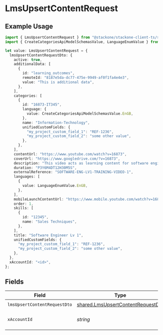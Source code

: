 # LmsUpsertContentRequest

## Example Usage

```typescript
import { LmsUpsertContentRequest } from "@stackone/stackone-client-ts/sdk/models/operations";
import { CreateCategoriesApiModelSchemasValue, LanguageEnumValue } from "@stackone/stackone-client-ts/sdk/models/shared";

let value: LmsUpsertContentRequest = {
  lmsUpsertContentRequestDto: {
    active: true,
    additionalData: [
      {
        id: "learning_outcomes",
        remoteId: "8187e5da-dc77-475e-9949-af0f1fa4e4e3",
        value: "This is additional data",
      },
    ],
    categories: [
      {
        id: "16873-IT345",
        language: {
          value: CreateCategoriesApiModelSchemasValue.EnGB,
        },
        name: "Information-Technology",
        unifiedCustomFields: {
          "my_project_custom_field_1": "REF-1236",
          "my_project_custom_field_2": "some other value",
        },
      },
    ],
    contentUrl: "https://www.youtube.com/watch?v=16873",
    coverUrl: "https://www.googledrive.com/?v=16873",
    description: "This video acts as learning content for software engineers.",
    duration: "P3Y6M4DT12H30M5S",
    externalReference: "SOFTWARE-ENG-LV1-TRAINING-VIDEO-1",
    languages: [
      {
        value: LanguageEnumValue.EnGB,
      },
    ],
    mobileLaunchContentUrl: "https://www.mobile.youtube.com/watch?v=16873",
    order: 1,
    skills: [
      {
        id: "12345",
        name: "Sales Techniques",
      },
    ],
    title: "Software Engineer Lv 1",
    unifiedCustomFields: {
      "my_project_custom_field_1": "REF-1236",
      "my_project_custom_field_2": "some other value",
    },
  },
  xAccountId: "<id>",
};
```

## Fields

| Field                                                                                         | Type                                                                                          | Required                                                                                      | Description                                                                                   |
| --------------------------------------------------------------------------------------------- | --------------------------------------------------------------------------------------------- | --------------------------------------------------------------------------------------------- | --------------------------------------------------------------------------------------------- |
| `lmsUpsertContentRequestDto`                                                                  | [shared.LmsUpsertContentRequestDto](../../../sdk/models/shared/lmsupsertcontentrequestdto.md) | :heavy_check_mark:                                                                            | N/A                                                                                           |
| `xAccountId`                                                                                  | *string*                                                                                      | :heavy_check_mark:                                                                            | The account identifier                                                                        |